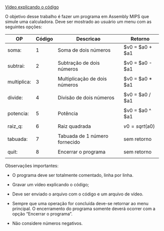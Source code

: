 <a href="https://youtu.be/RDj3yQGddEM">Vídeo explicando o código</a>
<br />


O objetivo desse trabalho é fazer um programa em Assembly MIPS que simule uma calculadora. Deve ser mostrado ao usuário um menu com as seguintes opções:

|OP    |Código |    Descricao                  |                   Retorno|
|------|-| -------------------------------|--------------------------|
|soma: |1 |	Soma de dois números	 			 |                 $v0 = $a0 + $a1|
|      |                               |                          |
|subtrai: |2|	Subtração de dois números			    |           $v0 = $a0 - $a1|
|      |   |                            |                          |
|multiplica: |3|	Multiplicação de dois números			 |        $v0 = $a0 * $a1|
|      |    |                           |                          |
|divide:	|4|	Divisão de dois números                   	|   $v0 = $a0 / $a1|
|      |     |                          |                          |
|potencia:|5|	Potência                			            |     $v0 = $a0 ^ $a1|
|      |      |                         |                          |
|raiz_q:	|6|	Raiz quadrada                     		  |       $v0 = sqrt($a0)|
|      |        |                       |                          |
|tabuada: |7|	Tabuada de 1 número fornecido	            	  |         sem retorno|
|      |         |                      |                          |
|quit:	|8|	Encerrar o programa			                        | sem retorno|
|      |                               |                          |


Observações importantes:

* O programa deve ser totalmente comentado, linha por linha.

* Gravar um vídeo explicando o código;

* Deve ser enviado o arquivo com o código e um arquivo de vídeo.

* Sempre que uma operação for concluída deve-se retornar ao menu principal. O encerramento do programa somente deverá ocorrer com a opção “Encerrar o programa”.

* Não considere números negativos.
